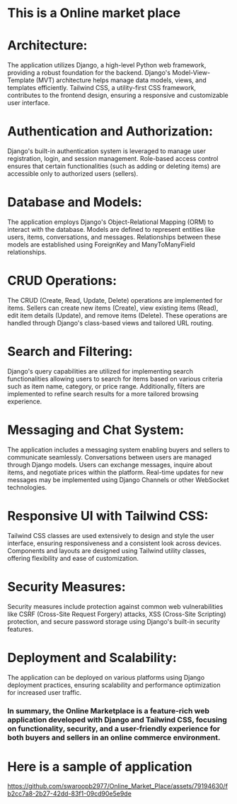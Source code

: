 # This is a Online market place 
# Architecture:
The application utilizes Django, a high-level Python web framework, providing a robust foundation for the backend. Django's Model-View-Template (MVT) architecture helps manage data models, views, and templates efficiently. Tailwind CSS, a utility-first CSS framework, contributes to the frontend design, ensuring a responsive and customizable user interface.

# Authentication and Authorization:
Django's built-in authentication system is leveraged to manage user registration, login, and session management. Role-based access control ensures that certain functionalities (such as adding or deleting items) are accessible only to authorized users (sellers).

# Database and Models:
The application employs Django's Object-Relational Mapping (ORM) to interact with the database. Models are defined to represent entities like users, items, conversations, and messages. Relationships between these models are established using ForeignKey and ManyToManyField relationships.

# CRUD Operations:
The CRUD (Create, Read, Update, Delete) operations are implemented for items. Sellers can create new items (Create), view existing items (Read), edit item details (Update), and remove items (Delete). These operations are handled through Django's class-based views and tailored URL routing.

# Search and Filtering:
Django's query capabilities are utilized for implementing search functionalities allowing users to search for items based on various criteria such as item name, category, or price range. Additionally, filters are implemented to refine search results for a more tailored browsing experience.

# Messaging and Chat System:
The application includes a messaging system enabling buyers and sellers to communicate seamlessly. Conversations between users are managed through Django models. Users can exchange messages, inquire about items, and negotiate prices within the platform. Real-time updates for new messages may be implemented using Django Channels or other WebSocket technologies.

# Responsive UI with Tailwind CSS:
Tailwind CSS classes are used extensively to design and style the user interface, ensuring responsiveness and a consistent look across devices. Components and layouts are designed using Tailwind utility classes, offering flexibility and ease of customization.

# Security Measures:
Security measures include protection against common web vulnerabilities like CSRF (Cross-Site Request Forgery) attacks, XSS (Cross-Site Scripting) protection, and secure password storage using Django's built-in security features.

# Deployment and Scalability:
The application can be deployed on various platforms using Django deployment practices, ensuring scalability and performance optimization for increased user traffic.

### In summary, the Online Marketplace is a feature-rich web application developed with Django and Tailwind CSS, focusing on functionality, security, and a user-friendly experience for both buyers and sellers in an online commerce environment.


# Here is a sample of application 



https://github.com/swaroopb2977/Online_Market_Place/assets/79194630/fb2cc7a8-2b27-42dd-83f1-09cd90e5e9de





